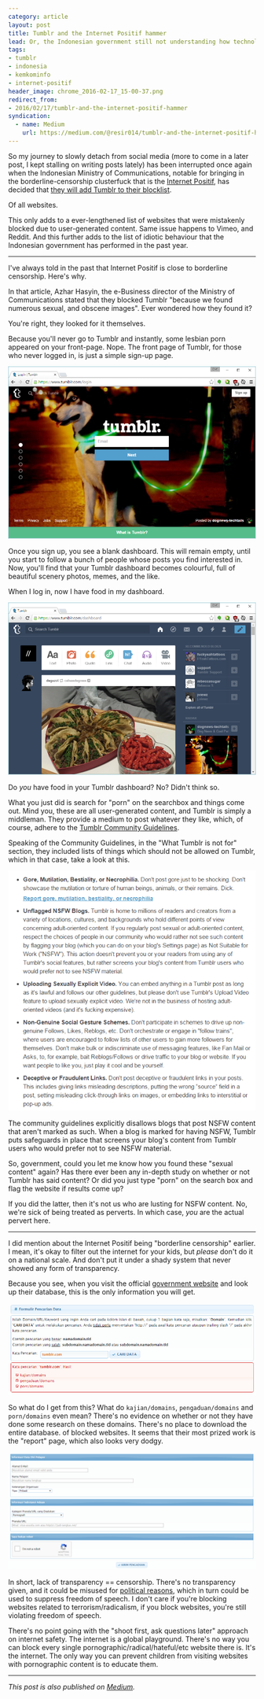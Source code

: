 ```yaml
---
category: article
layout: post
title: Tumblr and the Internet Positif hammer
lead: Or, the Indonesian government still not understanding how technology works.
tags:
- tumblr
- indonesia
- kemkominfo
- internet-positif
header_image: chrome_2016-02-17_15-00-37.png
redirect_from:
- 2016/02/17/tumblr-and-the-internet-positif-hammer
syndication:
  - name: Medium
    url: https://medium.com/@resir014/tumblr-and-the-internet-positif-hammer-8a2dd24eb8dc
---
```


So my journey to slowly detach from social media (more to come in a later post, I kept stalling on writing posts lately) has been interrupted once again when the Indonesian Ministry of Communications, notable for bringing in the borderline-censorship clusterfuck that is the [Internet Positif](http://trustpositif.kominfo.go.id/), has decided that [they will add Tumblr to their blocklist](http://inet.detik.com/read/2016/02/17/131551/3144254/399/banyak-pornografi-tumblr-diblokir-kominfo).

Of all websites.

This only adds to a ever-lengthened list of websites that were mistakenly blocked due to user-generated content. Same issue happens to Vimeo, and Reddit. And this further adds to the list of idiotic behaviour that the Indonesian government has performed in the past year.

---

I've always told in the past that Internet Positif is close to borderline censorship. Here's why.

In that article, Azhar Hasyin, the e-Business director of the Ministry of Communications stated that they blocked Tumblr "because we found numerous sexual, and obscene images". Ever wondered how they found it?

You're right, they looked for it themselves.

Because you'll never go to Tumblr and instantly, some lesbian porn appeared on your front-page. Nope. The front page of Tumblr, for those who never logged in, is just a simple sign-up page.

![chrome_2016-02-17_15-00-37](./chrome_2016-02-17_15-00-37.png)

Once you sign up, you see a blank dashboard. This will remain empty, until you start to follow a bunch of people whose posts you find interested in. Now, you'll find that your Tumblr dashboard becomes colourful, full of beautiful scenery photos, memes, and the like.

When I log in, now I have food in my dashboard.

![chrome_2016-02-17_15-12-55](./chrome_2016-02-17_15-12-55.png)

Do *you* have food in your Tumblr dashboard? No? Didn't think so.

What you just did is search for "porn" on the searchbox and things come out. Mind you, these are all user-generated content, and Tumblr is simply a middleman. They provide a medium to post whatever they like, which, of course, adhere to the [Tumblr Community Guidelines](https://www.tumblr.com/policy/en/community).

Speaking of the Community Guidelines, in the "What Tumblr is not for" section, they included lists of things which should not be allowed on Tumblr, which in that case, take a look at this.

![chrome_2016-02-17_15-19-32](./chrome_2016-02-17_15-19-32.png)

The community guidelines explicitly disallows blogs that post NSFW content that aren't marked as such. When a blog is marked for having NSFW, Tumblr puts safeguards in place that screens your blog's content from Tumblr users who would prefer not to see NSFW material.

So, government, could you let me know how you found these "sexual content" again? Has there ever been any in-depth study on whether or not Tumblr has said content? Or did you just type "porn" on the search box and flag the website if results come up?

If you did the latter, then it's not us who are lusting for NSFW content. No, we're sick of being treated as perverts. In which case, *you* are the actual pervert here.

---

I did mention about the Internet Positif being "borderline censorship" earlier. I mean, it's okay to filter out the internet for your kids, but *please* don't do it on a national scale. And don't put it under a shady system that never showed any form of transparency.

Because you see, when you visit the official [government website](http://trustpositif.kominfo.go.id/) and look up their database, this is the only information you will get.

![chrome_2016-02-17_15-41-01](./chrome_2016-02-17_15-41-01.png)

So what do I get from this? What do `kajian/domains`, `pengaduan/domains` and `porn/domains` even mean? There's no evidence on whether or not they have done some research on these domains. There's no place to download the entire database. of blocked websites. It seems that their most prized work is the "report" page, which also looks very dodgy.

![chrome_2016-02-17_15-45-18](./chrome_2016-02-17_15-45-18.png)

In short, lack of transparency == censorship. There's no transparency given, and it could be misused for [political reasons](http://tekno.kompas.com/read/2016/01/26/15345707/Kemenkominfo.Kembali.Blokir.24.Situs.Radikal), which in turn could be used to suppress freedom of speech. I don't care if you're blocking websites related to terrorism/radicalism, if you block websites, you're still violating freedom of speech.

There's no point going with the "shoot first, ask questions later" approach on internet safety. The internet is a global playground. There's no way you can block every single pornographic/radical/hateful/etc website there is. It's the internet. The only way you can prevent children from visiting websites with pornographic content is to educate them.

---

*This post is also published on [Medium](https://medium.com/@resir014/tumblr-and-the-internet-positif-hammer-8a2dd24eb8dc).*
